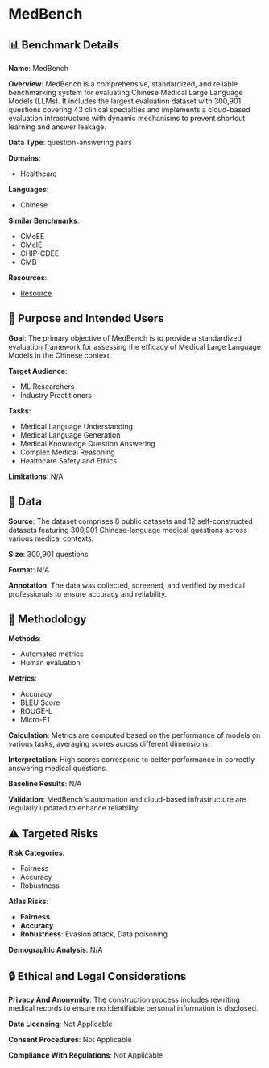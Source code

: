 # MedBench

## 📊 Benchmark Details

**Name**: MedBench

**Overview**: MedBench is a comprehensive, standardized, and reliable benchmarking system for evaluating Chinese Medical Large Language Models (LLMs). It includes the largest evaluation dataset with 300,901 questions covering 43 clinical specialties and implements a cloud-based evaluation infrastructure with dynamic mechanisms to prevent shortcut learning and answer leakage.

**Data Type**: question-answering pairs

**Domains**:
- Healthcare

**Languages**:
- Chinese

**Similar Benchmarks**:
- CMeEE
- CMeIE
- CHIP-CDEE
- CMB

**Resources**:
- [Resource](https://medbench.opencompass.org.cn)

## 🎯 Purpose and Intended Users

**Goal**: The primary objective of MedBench is to provide a standardized evaluation framework for assessing the efficacy of Medical Large Language Models in the Chinese context.

**Target Audience**:
- ML Researchers
- Industry Practitioners

**Tasks**:
- Medical Language Understanding
- Medical Language Generation
- Medical Knowledge Question Answering
- Complex Medical Reasoning
- Healthcare Safety and Ethics

**Limitations**: N/A

## 💾 Data

**Source**: The dataset comprises 8 public datasets and 12 self-constructed datasets featuring 300,901 Chinese-language medical questions across various medical contexts.

**Size**: 300,901 questions

**Format**: N/A

**Annotation**: The data was collected, screened, and verified by medical professionals to ensure accuracy and reliability.

## 🔬 Methodology

**Methods**:
- Automated metrics
- Human evaluation

**Metrics**:
- Accuracy
- BLEU Score
- ROUGE-L
- Micro-F1

**Calculation**: Metrics are computed based on the performance of models on various tasks, averaging scores across different dimensions.

**Interpretation**: High scores correspond to better performance in correctly answering medical questions.

**Baseline Results**: N/A

**Validation**: MedBench's automation and cloud-based infrastructure are regularly updated to enhance reliability.

## ⚠️ Targeted Risks

**Risk Categories**:
- Fairness
- Accuracy
- Robustness

**Atlas Risks**:
- **Fairness**
- **Accuracy**
- **Robustness**: Evasion attack, Data poisoning

**Demographic Analysis**: N/A

## 🔒 Ethical and Legal Considerations

**Privacy And Anonymity**: The construction process includes rewriting medical records to ensure no identifiable personal information is disclosed.

**Data Licensing**: Not Applicable

**Consent Procedures**: Not Applicable

**Compliance With Regulations**: Not Applicable
